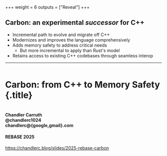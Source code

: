 +++
weight = 6
outputs = ["Reveal"]
+++

## Carbon: an experimental _successor_ for C++

- Incremental path to evolve and migrate off C++
- Modernizes and improves the language comprehensively
- Adds memory safety to address critical needs
  - But more incremental to apply than Rust's model
- Retains access to existing C++ codebases through seamless interop

---

<div class="r-stretch" style="display: flex; flex-direction: column; justify-content: center">

# Carbon: from C++ to Memory Safety {.title}

</div>
<div class="col-container"><div class="col-4">

#### Chandler Carruth <br/> @chandlerc1024 <br/> chandlerc@{google,gmail}.com

</div><div class="col right">

#### REBASE 2025

</div></div>
<div class="right">

https://chandlerc.blog/slides/2025-rebase-carbon

</div>
